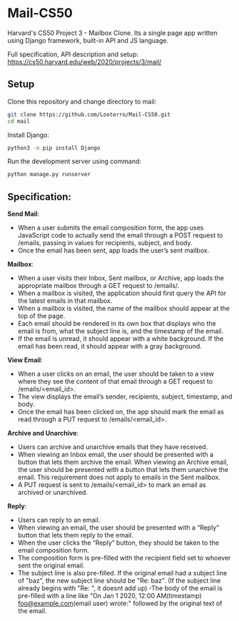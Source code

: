 # Mail-CS50

Harvard's CS50 Project 3 - Mailbox Clone. Its a single page app written using Django framework, built-in API and JS language.

Full specification, API description and setup: https://cs50.harvard.edu/web/2020/projects/3/mail/

## Setup

Clone this repository and change directory to mail:

```bash
git clone https://github.com/Looterro/Mail-CS50.git
cd mail
```

Install Django:
```bash
python3 -m pip install Django
```

Run the development server using command:
```bash
python manage.py runserver
```

## Specification:

**Send Mail**: 
- When a user submits the email composition form, the app uses JavaScript code to actually send the email through a POST request to /emails, passing in values for recipients, subject, and body.
- Once the email has been sent, app loads the user’s sent mailbox.

**Mailbox**: 
- When a user visits their Inbox, Sent mailbox, or Archive, app loads the appropriate mailbox through a GET request to /emails/<mailbox>.
- When a mailbox is visited, the application should first query the API for the latest emails in that mailbox.
- When a mailbox is visited, the name of the mailbox should appear at the top of the page.
- Each email should be rendered in its own box that displays who the email is from, what the subject line is, and the timestamp of the email.
- If the email is unread, it should appear with a white background. If the email has been read, it should appear with a gray background.

**View Email**: 
- When a user clicks on an email, the user should be taken to a view where they see the content of that email through a GET request to /emails/<email_id>.
- The view displays the email’s sender, recipients, subject, timestamp, and body.
- Once the email has been clicked on, the app should mark the email as read through a PUT request to /emails/<email_id>.

**Archive and Unarchive**: 
- Users can archive and unarchive emails that they have received.
- When viewing an Inbox email, the user should be presented with a button that lets them archive the email. When viewing an Archive email, the user should be presented with a button that lets them unarchive the email. This requirement does not apply to emails in the Sent mailbox.
- A PUT request is sent to /emails/<email_id> to mark an email as archived or unarchived.
  
**Reply**: 
- Users can reply to an email.
- When viewing an email, the user should be presented with a “Reply” button that lets them reply to the email.
- When the user clicks the “Reply” button, they should be taken to the email composition form.
- The composition form is pre-filled with the recipient field set to whoever sent the original email.
- The subject line is also pre-filled. If the original email had a subject line of "baz", the new subject line should be "Re: baz". (If the subject line already begins with "Re: ", it doesnt add up)
-The body of the email is pre-filled with a line like "On Jan 1 2020, 12:00 AM(timestamp) foo@example.com(email user) wrote:" followed by the original text of the email.
